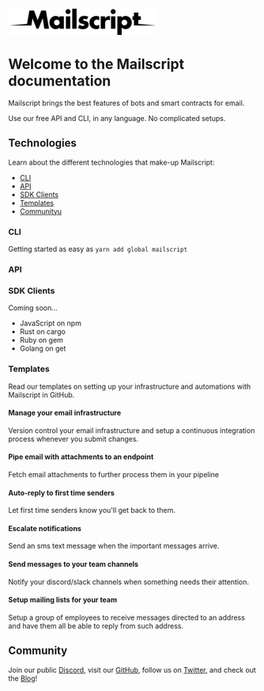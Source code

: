 ![alt text](./images/logo-black.png "Mailscript logo")

# Welcome to the Mailscript documentation

Mailscript brings the best features of bots and smart contracts for email.

Use our free API and CLI, in any language. No complicated setups.

## Technologies

Learn about the different technologies that make-up Mailscript:

- [CLI](#cli)
- [API](#api)
- [SDK Clients](#sdk-clients)
- [Templates](#templates)
- [Communityu](#community)

### CLI

Getting started as easy as `yarn add global mailscript`

### API

### SDK Clients

Coming soon...

- JavaScript on npm
- Rust on cargo
- Ruby on gem
- Golang on get

### Templates

Read our templates on setting up your infrastructure and automations with Mailscript in GitHub.

#### Manage your email infrastructure

Version control your email infrastructure and setup a continuous integration process whenever you submit changes.

#### Pipe email with attachments to an endpoint

Fetch email attachments to further process them in your pipeline

#### Auto-reply to first time senders

Let first time senders know you'll get back to them.

#### Escalate notifications

Send an sms text message when the important messages arrive.

#### Send messages to your team channels

Notify your discord/slack channels when something needs their attention.

#### Setup mailing lists for your team

Setup a group of employees to receive messages directed to an address and have them all be able to reply from such address.

## Community

Join our public [Discord](https://discord.gg/X9zvQgzwUh), visit our [GitHub](https://github.com/mailscript), follow us on [Twitter](https://twitter.com/getmailscript), and check out the [Blog](https://blog.mailscript.com/)!

